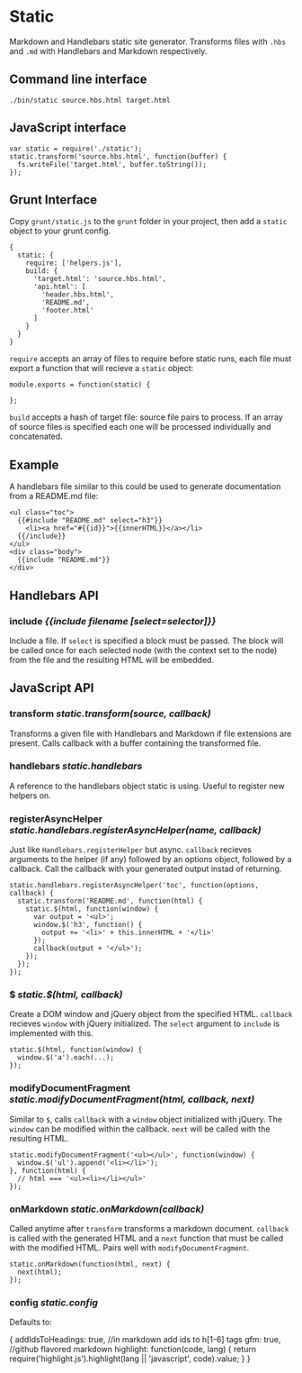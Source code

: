 Static
======

Markdown and Handlebars static site generator. Transforms files with `.hbs` and `.md` with Handlebars and Markdown respectively.

## Command line interface

    ./bin/static source.hbs.html target.html

## JavaScript interface

    var static = require('./static');
    static.transform('source.hbs.html', function(buffer) {
      fs.writeFile('target.html', buffer.toString());
    });

## Grunt Interface

Copy `grunt/static.js` to the `grunt` folder in your project, then add a `static` object to your grunt config.

    {
      static: {
        require: ['helpers.js'],
        build: {
          'target.html': 'source.hbs.html',
          'api.html': [
            'header.hbs.html',
            'README.md',
            'footer.html'
          ]
        }
      }
    }

`require` accepts an array of files to require before static runs, each file must export a function that will recieve a `static` object:

    module.exports = function(static) {

    };

`build` accepts a hash of target file: source file pairs to process. If an array of source files is specified each one will be processed individually and concatenated.

## Example

A handlebars file similar to this could be used to generate documentation from a README.md file:

    <ul class="toc">
      {{#include "README.md" select="h3"}}
        <li><a href="#{{id}}">{{innerHTML}}</a></li>
      {{/include}}
    </ul>
    <div class="body">
      {{include "README.md"}}
    </div>

## Handlebars API

### include *{{include filename [select=selector]}}*

Include a file. If `select` is specified a block must be passed. The block will be called once for each selected node (with the context set to the node) from the file and the resulting HTML will be embedded.

## JavaScript API

### transform *static.transform(source, callback)*

Transforms a given file with Handlebars and Markdown if file extensions are present. Calls callback with a buffer containing the transformed file.

### handlebars *static.handlebars*

A reference to the handlebars object static is using. Useful to register new helpers on.

### registerAsyncHelper *static.handlebars.registerAsyncHelper(name, callback)*

Just like `Handlebars.registerHelper` but async. `callback` recieves arguments to the helper (if any) followed by an options object, followed by a callback. Call the callback with your generated output instad of returning.

    static.handlebars.registerAsyncHelper('toc', function(options, callback) {
      static.transform('README.md', function(html) {
        static.$(html, function(window) {
          var output = '<ul>';
          window.$('h3', function() {
            output += '<li>' + this.innerHTML + '</li>'
          });
          callback(output + '</ul>');
        });
      });
    });

### $ *static.$(html, callback)* 

Create a DOM window and jQuery object from the specified HTML. `callback` recieves `window` with jQuery initialized. The `select` argument to `include` is implemented with this.


    static.$(html, function(window) {
      window.$('a').each(...);
    });

### modifyDocumentFragment *static.modifyDocumentFragment(html, callback, next)*

Similar to `$`, calls `callback` with a `window` object initialized with jQuery. The `window` can be modified within the callback. `next` will be called with the resulting HTML.

    static.modifyDocumentFragment('<ul></ul>', function(window) {
      window.$('ul').append('<li></li>');
    }, function(html) {
      // html === '<ul><li></li></ul>'
    });

### onMarkdown *static.onMarkdown(callback)*

Called anytime after `transform` transforms a markdown document. `callback` is called with the generated HTML and a `next` function that must be called with the modified HTML. Pairs well with `modifyDocumentFragment`.

    static.onMarkdown(function(html, next) {
      next(html);
    });

### config *static.config*

Defaults to:
  
  {
    addIdsToHeadings: true, //in markdown add ids to h[1-6] tags
    gfm: true, //github flavored markdown
    highlight: function(code, lang) {
      return require('highlight.js').highlight(lang || 'javascript', code).value;
    }
  }
